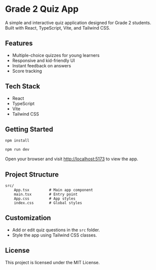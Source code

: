 
# Grade 2 Quiz App

A simple and interactive quiz application designed for Grade 2 students. Built with React, TypeScript, Vite, and Tailwind CSS.

## Features

- Multiple-choice quizzes for young learners
- Responsive and kid-friendly UI
- Instant feedback on answers
- Score tracking

## Tech Stack

- React
- TypeScript
- Vite
- Tailwind CSS

## Getting Started

```bash
npm install
```

```bash
npm run dev
```

Open your browser and visit [http://localhost:5173](http://localhost:5173) to view the app.

## Project Structure

```text
src/
	App.tsx         # Main app component
	main.tsx        # Entry point
	App.css         # App styles
	index.css       # Global styles
```

## Customization

- Add or edit quiz questions in the `src` folder.
- Style the app using Tailwind CSS classes.

## License

This project is licensed under the MIT License.
